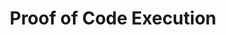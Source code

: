 ---
layout: blog-proof-of-code-execution
title: Proof of Code Execution

nav: blog
card:  Proof of Code Execution
creator : admin IDNI
publisher_handle : IDNI
description:  Putting it altogether, code is rules and queries, while the compiler (being essentially an autoprover) follows the rules and their consequences and outputs answers ...
type: blog
fbnumberID: ARSPSs08qmchtVLR0kVb_UwG5dfUzbNOBDDfZ_RFFn44FfdJN0Crymsm2kcHsTqcYEg

namespace: faq.proof-of-code-execution
permalink: /blog/proof-of-code-execution
permalink_en: /blog/proof-of-code-execution
permalink_es: /blog/proof-of-code-execution
---